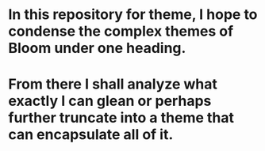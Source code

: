 # In this repository for theme, I hope to condense the complex themes of Bloom under one heading. 
# From there I shall analyze what exactly I can glean or perhaps further truncate into a theme that can encapsulate all of it. 



